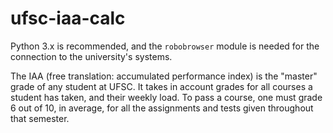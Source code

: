 # ufsc-iaa-calc

Python 3.x is recommended, and the `robobrowser` module is needed for the connection to the university's systems. 

The IAA (free translation: accumulated performance index) is the "master" grade of any student at UFSC. It takes in account grades for all courses a student has taken, and their weekly load. To pass a course, one must grade 6 out of 10, in average, for all the assignments and tests given throughout that semester.
